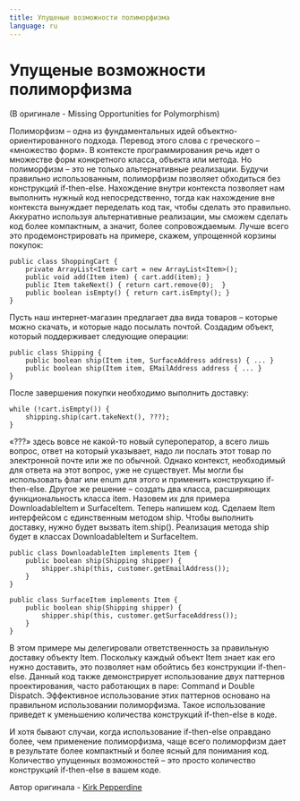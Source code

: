 ```yaml
---
title: Упущеные возможности полиморфизма
language: ru
---
```


# Упущеные возможности полиморфизма
(В оригинале - Missing Opportunities for Polymorphism)

Полиморфизм – одна из фундаментальных идей объектно-ориентированного подхода. Перевод этого слова с греческого – «множество форм». В контексте программирования речь идет о множестве форм конкретного класса, объекта или метода. Но полиморфизм – это не только альтернативные реализации. Будучи правильно использованным, полиморфизм позволяет обходиться без конструкций if-then-else. Нахождение внутри контекста позволяет нам выполнить нужный код непосредственно, тогда как нахождение вне контекста вынуждает переделать код так, чтобы сделать это правильно. Аккуратно используя альтернативные реализации, мы сможем сделать код более компактным, а значит, более сопровождаемым. Лучше всего это продемонстрировать на примере, скажем, упрощенной корзины покупок:

```
public class ShoppingCart {
    private ArrayList<Item> cart = new ArrayList<Item>();
    public void add(Item item) { cart.add(item); }
    public Item takeNext() { return cart.remove(0);  }
    public boolean isEmpty() { return cart.isEmpty(); }
}
```

Пусть наш интернет-магазин предлагает два вида товаров – которые можно скачать, и которые надо посылать почтой. Создадим объект, который поддерживает следующие операции:

```
public class Shipping {
    public boolean ship(Item item, SurfaceAddress address) { ... }
    public boolean ship(Item item, EMailAddress address { ... }
}
```

После завершения покупки необходимо выполнить доставку:

```
while (!cart.isEmpty()) {
    shipping.ship(cart.takeNext(), ???);
}
```

«???» здесь вовсе не какой-то новый супероператор, а всего лишь вопрос, ответ на который указывает, надо ли послать этот товар по электронной почте или же по обычной. Однако контекст, необходимый для ответа на этот вопрос, уже не существует. Мы могли бы использовать флаг или enum для этого и применить конструкцию if-then-else. Другое же решение – создать два класса, расширяющих функциональность класса item. Назовем их для примера DownloadableItem и SurfaceItem. Теперь напишем код. Сделаем Item интерфейсом с единственным методом ship. Чтобы выполнить доставку, нужно будет вызвать item.ship(). Реализация метода ship будет в классах DownloadableItem и SurfaceItem.

```
public class DownloadableItem implements Item {
    public boolean ship(Shipping shipper) {
        shipper.ship(this, customer.getEmailAddress());
    }
}

public class SurfaceItem implements Item {
    public boolean ship(Shipping shipper) {
        shipper.ship(this, customer.getSurfaceAddress());
    }
}
```

В этом примере мы делегировали ответственность за правильную доставку объекту Item. Поскольку каждый объект Item знает как его нужно доставить, это позволяет нам обойтись без конструкции if-then-else. Данный код также демонстрирует использование двух паттернов проектирования, часто работающих в паре: Command и Double Dispatch. Эффективное использование этих паттернов основано на правильном использовании полиморфизма. Такое использование приведет к уменьшению количества конструкций if-then-else в коде.

И хотя бывают случаи, когда использование if-then-else оправдано более, чем применение полиморфизма, чаще всего полиморфизм дает в результате более компактный и более ясный для понимания код. Количество упущенных возможностей – это просто количество конструкций if-then-else в вашем коде.

Автор оригинала - [Kirk Pepperdine](http://programmer.97things.oreilly.com/wiki/index.php/Kirk_Pepperdine)